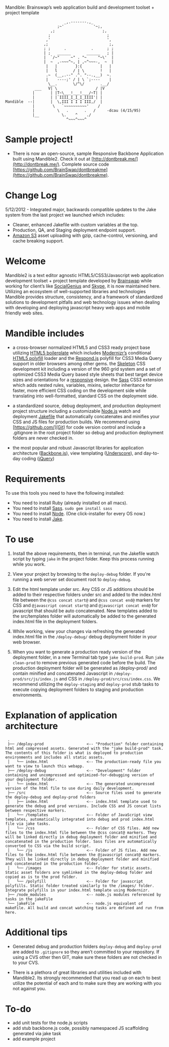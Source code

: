 Mandible: Brainswap’s web application build and development toolset + project template


                              _,.-------.,_
                           ;~'             '~;,
                        ,;                     ;,
                       ;                         ;
                      ,'                         ',
                     ,;                           ;,
                     ; ;      .           .      ; ;
                     | ;   ______       ______   ; |
                     |  `/~"     ~" . "~     "~\'  |
                     |  ~  ,-~~~^~, | ,~^~~~-,  ~  |
                      |   |        }:{        |   |
                      |   l       / | \       !   |
                      .~  (__,.--" .^. "--.,__)  ~.
                      |    ----;' / | \ `;----    |
                       \__.       \/^\/       .__/
                 ___   V| \                 / |V
                |       | |T~\___!___!___/~T| |
                |       | |`IIII_I_I_I_IIII'| |
    Mandible  --|       |  \,III I I I III,/  |
                |        \   `~~~~~~~~~~'    /
                |          \   .       .   /     -dcau (4/15/95)
                |__          \.    ^    ./
                               ^~~~^~~~^

# Sample project!
- There is now an open-source, sample Responsive Backbone Application built using Mandible2. Check it out at [http://dontbreak.me/](http://dontbreak.me/). Complete source code [https://github.com/BrainSwap/dontbreakme](https://github.com/BrainSwap/dontbreakme).

# Change Log
5/12/2012 - Integrated major, backwards compatible updates to the Jake system from the last project we launched which includes:

- Cleaner, enhanced Jakefile with custom variables at the top.
- Production, QA, and Staging deployment endpoint support.
- [Amazon S3](http://aws.amazon.com/s3/) asset uploading with gzip, cache-control, versioning, and cache breaking support. 


# Welcome

Mandible2 is a text editor agnostic HTML5/CSS3/Javascript web application development toolset + project template developed by [Brainswap](http://www.brainswap.com/) while working for client’s like [SocialGenius](http://www.socialgeni.us/) and [Skype](http://www.skype.com/intl/en-us/home), it is now maintained here. Utilizing an ecosystem of well-supported libraries and technologies Mandible provides structure, consistency, and a framework of standardized solutions to development pitfalls and web technology issues when dealing with developing and deploying javascript heavy web apps and mobile friendly web sites.

# Mandible includes

* a cross-browser normalized HTML5 and CSS3 ready project base utilizing [HTML5 boilerplate](http://html5boilerplate.com/) which includes [Modernizr’s](http://http//www.modernizr.com/) conditional [HTML5 polyfill](https://github.com/Modernizr/Modernizr/wiki/HTML5-Cross-browser-Polyfills) loader and the [Respond.js](https://github.com/scottjehl/Respond) polyfill for CSS3 Media Query support in older browsers among other gems.
the [Skeleton](http://getskeleton.com/) CSS development kit including a version of the 960 grid system and a set of optimized CSS3 Media Query based style sheets that best target device sizes and orientations for a [responsive](http://www.alistapart.com/articles/responsive-web-design/) design.
the [Sass](http://sass-lang.com/) CSS3 extension which adds nested rules, variables, mixins, selector inheritance for faster, more efficient CSS coding on the development side while translating into well-formatted, standard CSS on the deployment side.

* a standardized source, debug deployment, and production deployment project structure including a customizable [Node.js](http://nodejs.org/) watch and deployment [Jakefile](http://howtonode.org/intro-to-jake) that automatically concatenates and minifies your CSS and JS files for production builds. We recommend using [https://github.com/](Git) for code version control and include a .gitignore in the root project folder so debug and production deployment folders are never checked in.

* the most popular and robust Javascript libraries for application architecture ([Backbone.js](http://documentcloud.github.com/backbone/)), view templating ([Underscore](http://documentcloud.github.com/underscore/#template)), and day-to-day coding ([jQuery](http://jquery.com/))

# Requirements

To use this tools you need to have the following installed:

* You need to install Ruby (already installed on all macs).
* You need to install [Sass](http://sass-lang.com/). `sudo gem install sass`
* You need to install [Node](http://nodejs.org/). (One click-installer for every OS now.)
* You need to install [Jake](http://howtonode.org/intro-to-jake).

# To use

1. Install the above requirements, then in terminal, run the Jakefile watch script by typing `jake` in the project folder. Keep this process running while you work.

2. View your project by browsing to the `deploy-debug` folder. If you're running a web server set document root to `deploy-debug`.

3. Edit the html template under src. Any CSS or JS additions should be added to their respective folders under src and added to the index.html file between the `@css concat start@` and `@css concat end@` markers for CSS and `@javascript concat start@` and `@javascript concat end@` for javascript that should be auto concatenated. New templates added to the src/templates folder will automatically be added to the generated index.html file in the deployment folders.

4. While working, view your changes via refreshing the generated index.html file in the `/deploy-debug/` debug deployment folder in your web browser.

5. When you want to generate a production ready version of the deployment folder, in a new Terminal tab type `jake build-prod`. Run `jake clean-prod` to remove previous generated code before the build. The production deployment folder will be generated as /deploy-prod/ and contain minified and concatenated Javascript in `/deploy-prod/src/js/index.js` and CSS in `/deploy-prod/src/css/index.css`. We recommend utilizing the `deploy-staging` and `deploy-prod` stub tasks to execute copying deployment folders to staging and production environments.

# Explanation of application architecture

	 .
	 ├── /deploy-prod                   <-- "Production" folder containing html and compressed assets. Generated with the "jake build-prod" task. The contents of this folder is what is deployed to production environments and includes all static assets. 
	 │   └── index.html                 <-- The production-ready file you want to view to launch this webapp.
	 ├── /deploy-debug                  <-- "Development" folder containing and uncompressed and optimized-for-debugging version of your deployment folder.
	 │   └── index.html                 <-- The generated uncompressed version of the html file to use during daily development.
	 ├── /src                           <-- Source files used to generate the deploy-debug and deploy-prod folders
	 │   ├── index.html                 <-- index.html template used to generate the debug and prod versions. Include CSS and JS concat lists between respective markers.
	 │   └── /templates                 <-- Folder of JavaScript view templates, automatically integrated into debug and prod index.html file via jake tasks.
	 │   └── /css                       <-- Folder of CSS files. Add new files to the index.html file between the @css concat@ markers. They will be linked directly in debug deployment folder and minified and concatenated in the production folder. Sass files are automatically converted to CSS via the build script.
	 │   └── /js                        <-- Folder of JS files. Add new files to the index.html file between the @javascript concat@ markers. They will be linked directly in debug deployment folder and minified and concatenated in the production folder.
	 │   └── /images                    <-- Folder for static assets. Static asset folders are symlinked in the deploy-debug folder and copied as is to the prod folder.
	 │   └── /polyfill                  <-- Folder for javascript polyfills. Static folder treated similarly to the /images/ folder. Integrate polyfills in your index.html template using Modernizr.
	 ├── /node_modules                  <-- node.js modules referenced by tasks in the jakeFile
	 └── jakeFile                       <-- node.js equivalent of makeFile. All build and concat watching tasks are defined and run from here.
	 
# Additional tips
* Generated debug and production folders `deploy-debug` and `deploy-prod` are added to `.gitignore` so they aren’t committed to your repository. If using a CVS other then GIT, make sure these folders are not checked in to your CVS.

* There is a plethora of great libraries and utilities included with Mandible2. Its strongly recommended that you read up on each to best utilize the potential of each and to make sure they are working with you not against you.

# To-do
* add unit tests for the node.js scripts
* add stub backbone.js code, possibly namespaced JS scaffolding generated via jake task
* add example project
